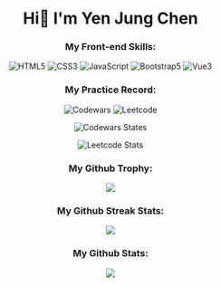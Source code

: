 <h1 align="center">Hi👋 I'm Yen Jung Chen</h1>

<div align="center"> 
<h3>My Front-end Skills:</h3>

![HTML5](https://img.shields.io/badge/HTML5-E34F26?style=for-the-badge&logo=html5&logoColor=white) ![CSS3](https://img.shields.io/badge/CSS3-1572B6?style=for-the-badge&logo=css3&logoColor=white) ![JavaScript](https://img.shields.io/badge/JavaScript-323330?style=for-the-badge&logo=javascript&logoColor=F7DF1E) ![Bootstrap5](https://img.shields.io/badge/Bootstrap-563D7C?style=for-the-badge&logo=bootstrap&logoColor=white) ![Vue3](https://img.shields.io/badge/Vue.js-35495E?style=for-the-badge&logo=vuedotjs&logoColor=4FC08D)

<h3>My Practice Record:</h3>

![Codewars](https://img.shields.io/badge/Codewars-B1361E?style=for-the-badge&logo=Codewars&logoColor=white) ![Leetcode](https://img.shields.io/badge/-LeetCode-FFA116?style=for-the-badge&logo=LeetCode&logoColor=black)


![Codewars States](https://www.codewars.com/users/jacky010080/badges/large)
<br>

![Leetcode Stats](https://leetcard.jacoblin.cool/jacky010080)


<h3>My Github Trophy:</h3>
<img src="https://github-profile-trophy.vercel.app/?username=jacky010080">

<h3>My Github Streak Stats:</h3>
<img src="https://streak-stats.demolab.com/?user=jacky010080">

<h3>My Github Stats:</h3>
<img src="https://github-readme-stats.vercel.app/api?username=jacky010080">
</div> 